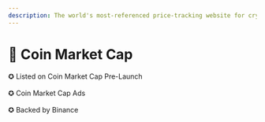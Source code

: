 ```yaml
---
description: The world's most-referenced price-tracking website for cryptoassets
---
```


# 🔷 Coin Market Cap

✪ Listed on Coin Market Cap Pre-Launch\
\
✪ Coin Market Cap Ads\
\
✪ Backed by Binance
